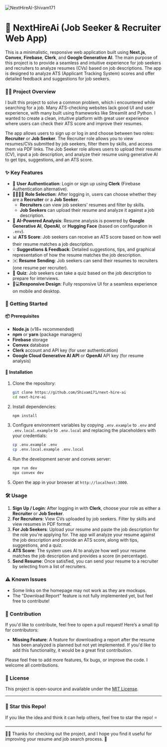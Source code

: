 ![NextHireAI-Shivam171](https://github.com/user-attachments/assets/29fe8335-7fc6-4593-b8be-7ac1d9d2e560)


# 🚀 NextHireAi (Job Seeker & Recruiter Web App)

This is a minimalistic, responsive web application built using **Next.js**, **Convex**, **Firebase**, **Clerk**, and **Google Generative AI**. The main purpose of this project is to provide a seamless and intuitive experience for job seekers and recruiters to analyze resumes (CVs) based on job descriptions. The app is designed to analyze ATS (Applicant Tracking System) scores and offer detailed feedback and suggestions for job seekers.

### 🧑‍💻 Project Overview

I built this project to solve a common problem, which i encountered while searching for a job. Many ATS-checking websites lack good UI and user experience, with many built using frameworks like Streamlit and Python. I wanted to create a clean, intuitive platform with great user experience where users can check their ATS score and improve their resumes.

The app allows users to sign up or log in and choose between two roles: **Recruiter** or **Job Seeker**. The Recruiter role allows you to view resumes/CVs submitted by job seekers, filter them by skills, and access them via PDF links. The Job Seeker role allows users to upload their resume (CV), input a job description, and analyze their resume using generative AI to get tips, suggestions, and an ATS score.

### ✨ Key Features

- 🔐 **User Authentication**: Login or sign up using **Clerk** (Firebase Authentication alternative).
- 🧑‍💼👩‍💻 **Role Selection**: After logging in, users can choose whether they are a **Recruiter** or a **Job Seeker**.
  - **Recruiters** can view job seekers' resumes and filter by skills.
  - **Job Seekers** can upload their resume and analyze it against a job description.
- 🤖 **AI-Powered Analysis**: Resume analysis is powered by **Google Generative AI**, **OpenAI**, or **Hugging Face** (based on configuration in `.env`).
- 📊 **ATS Score**: Job seekers can receive an ATS score based on how well their resume matches a job description.
- 💡 **Suggestions & Feedback**: Detailed suggestions, tips, and graphical representation of how the resume matches the job description.
- ✉️ **Resume Sending**: Job seekers can send their resumes to recruiters (one resume per recruiter).
- 🎯 **Quiz**: Job seekers can take a quiz based on the job description to prepare for interviews.
- 📱💻**Responsive Design**: Fully responsive UI for a seamless experience on mobile and desktop.

### 🏁 Getting Started

#### 📦 Prerequisites

- **Node.js** (v18+ recommended)
- **npm** or **yarn** (package managers)
- **Firebase** storage
- **Convex** database
- **Clerk** account and API key (for user authentication)
- **Google Cloud Generative AI API** or **OpenAI** API key (for resume analysis)

#### 🔧 Installation

1. Clone the repository:

   ```bash
   git clone https://github.com/Shivam171/next-hire-ai
   cd next-hire-ai
   ```

2. Install dependencies:

   ```bash
   npm install
   ```

3. Configure environment variables by copying `.env.example` to `.env` and `.env.local.example` to `.env.local` and replacing the placeholders with your credentials:

   ```bash
   cp .env.example .env
   cp .env.local.example .env.local
   ```

4. Run the development server and convex server:

   ```bash
   npm run dev
   npx convex dev
   ```

5. Open the app in your browser at `http://localhost:3000`.

### 🛠️ Usage

1. **Sign Up / Login**: After logging in with **Clerk**, choose your role as either a **Recruiter** or **Job Seeker**.
2. **For Recruiters**: View CVs uploaded by job seekers. Filter by skills and view resumes in PDF format.
3. **For Job Seekers**: Upload your resume and paste the job description for the role you're applying for. The app will analyze your resume against the job description and provide an ATS score, along with tips, suggestions, and a quiz.
4. **ATS Score**: The system uses AI to analyze how well your resume matches the job description and provides a score (in percentage).
5. **Send Resume**: Once satisfied, you can send your resume to a recruiter by selecting from a list of recruiters.

### ⚠️ Known Issues

- Some links on the homepage may not work as they are mockups.
- The "Download Report" feature is not fully implemented yet, but feel free to contribute!

### 🤝 Contribution

If you'd like to contribute, feel free to open a pull request! Here’s a small tip for contributors:

- **Missing Feature**: A feature for downloading a report after the resume has been analyzed is planned but not yet implemented. If you'd like to add this functionality, it would be a great first contribution.

Please feel free to add more features, fix bugs, or improve the code. I welcome all contributions.

### 📄 License

This project is open-source and available under the [MIT License](LICENSE).

---

### 🌟 Star this Repo!

If you like the idea and think it can help others, feel free to star the repo! ⭐

---

🙏🏻 Thanks for checking out the project, and I hope you find it useful for improving your resume and job search process. 💼
